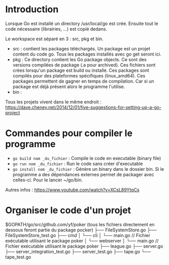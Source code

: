 # Introduction

Lorsque Go est installé un directory /usr/local/go est crée. Ensuite tout le code nécessaire (librairies, ...) est copié dedans.

Le workspace est séparé en 3 : src, pkg et bin.

- src : contient les packages téléchargés. Un package est un projet content du code go. Tous les packages installés avec go get seront ici.
- pkg : Ce directory contient les Go package objects. Ce sont des versions compilées de package (.a pour archived). Ces fichiers sont crées lorsqu'un package est build ou installé.
  Ces packages sont compilés pour des plateformes spécifiques (linux_amd64).
  Ces packages permettent de gagner en temps de compilation. Car si un package est déjà présent alors le programme l'utilise.
- bin :

Tous les projets vivent dans le même endroit :
https://dave.cheney.net/2014/12/01/five-suggestions-for-setting-up-a-go-project

# Commandes pour compiler le programme

- `go build nom _du_fichier` : Compile le code en executable (binary file)
- `go run nom _du_fichier` : Run le code sans créer d'executable
- `go install nom _du_fichier` : Génère un binary dans le dossier bin. Si le programme a des dépendances externes permet de packager avec celles-ci. Pour le lancer ~/go/bin.

Autres infos : https://www.youtube.com/watch?v=XCsL89YtqCs

# Organiser le code d'un projet

\$GOPATH/go/src/github.com/yf/poker (tous les fichiers directement en dessous feront partie du package pocker)
├── FileSystemStore.go
├── FileSystemStore_test.go
├── cmd
│ └── cli
│ └── main.go // Fichier exécutable utilisant le package poker
│ └── webserver
│ └── main.go // Fichier exécutable utilisant le package poker
├── league.go
├── server.go
├── server_integration_test.go
├── server_test.go
├── tape.go
└── tape_test.go
